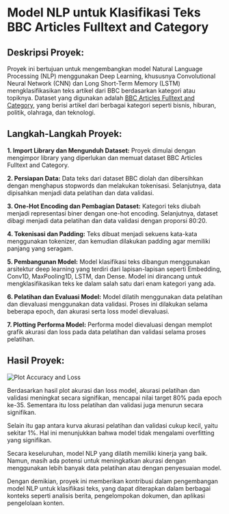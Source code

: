 # Model NLP untuk Klasifikasi Teks BBC Articles Fulltext and Category

## Deskripsi Proyek:

Proyek ini bertujuan untuk mengembangkan model Natural Language Processing (NLP) menggunakan Deep Learning, khususnya Convolutional Neural Network (CNN) dan Long Short-Term Memory (LSTM) mengklasifikasikan teks artikel dari BBC berdasarkan kategori atau topiknya. Dataset yang digunakan adalah [BBC Articles Fulltext and Category](https://www.kaggle.com/datasets/yufengdev/bbc-fulltext-and-category), yang berisi artikel dari berbagai kategori seperti bisnis, hiburan, politik, olahraga, dan teknologi.

## Langkah-Langkah Proyek:

**1. Import Library dan Mengunduh Dataset:** Proyek dimulai dengan mengimpor library yang diperlukan dan memuat dataset BBC Articles Fulltext and Category.

**2. Persiapan Data:** Data teks dari dataset BBC diolah dan dibersihkan dengan menghapus stopwords dan melakukan tokenisasi. Selanjutnya, data dipisahkan menjadi data pelatihan dan data validasi.

**3. One-Hot Encoding dan Pembagian Dataset:** Kategori teks diubah menjadi representasi biner dengan one-hot encoding. Selanjutnya, dataset dibagi menjadi data pelatihan dan data validasi dengan proporsi 80:20.

**4. Tokenisasi dan Padding:** Teks dibuat menjadi sekuens kata-kata menggunakan tokenizer, dan kemudian dilakukan padding agar memiliki panjang yang seragam.

**5. Pembangunan Model:** Model klasifikasi teks dibangun menggunakan arsitektur deep learning yang terdiri dari lapisan-lapisan seperti Embedding, Conv1D, MaxPooling1D, LSTM, dan Dense. Model ini dirancang untuk mengklasifikasikan teks ke dalam salah satu dari enam kategori yang ada.

**6. Pelatihan dan Evaluasi Model:** Model dilatih menggunakan data pelatihan dan dievaluasi menggunakan data validasi. Proses ini dilakukan selama beberapa epoch, dan akurasi serta loss model dievaluasi.

**7. Plotting Performa Model:** Performa model dievaluasi dengan memplot grafik akurasi dan loss pada data pelatihan dan validasi selama proses pelatihan.

## Hasil Proyek:

![Plot Accuracy and Loss](https://github.com/Arief-netizen/Portofolio-Proyek-DataScience-ML-AI/assets/56224972/d249f453-5476-4934-ad26-64afaf7c4390)

Berdasarkan hasil plot akurasi dan loss model, akurasi pelatihan dan validasi meningkat secara signifikan, mencapai nilai target 80% pada epoch ke-35. Sementara itu loss pelatihan dan validasi juga menurun secara signifikan.

Selain itu gap antara kurva akurasi pelatihan dan validasi cukup kecil, yaitu sekitar 1%. Hal ini menunjukkan bahwa model tidak mengalami overfitting yang signifikan.

Secara keseluruhan, model NLP yang dilatih memiliki kinerja yang baik. Namun, masih ada potensi untuk meningkatkan akurasi dengan menggunakan lebih banyak data pelatihan atau dengan penyesuaian model.

Dengan demikian, proyek ini memberikan kontribusi dalam pengembangan model NLP untuk klasifikasi teks, yang dapat diterapkan dalam berbagai konteks seperti analisis berita, pengelompokan dokumen, dan aplikasi pengelolaan konten.
